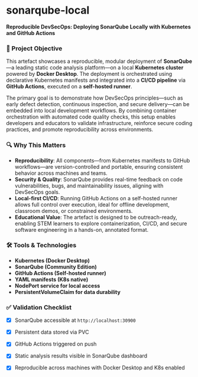 # sonarqube-local

**Reproducible DevSecOps: Deploying SonarQube Locally with Kubernetes and GitHub Actions**

### 🎯 Project Objective

This artefact showcases a reproducible, modular deployment of **SonarQube**—a leading static code analysis platform—on a local **Kubernetes cluster** powered by **Docker Desktop**. The deployment is orchestrated using declarative Kubernetes manifests and integrated into a **CI/CD pipeline** via **GitHub Actions**, executed on a **self-hosted runner**. 

The primary goal is to demonstrate how DevSecOps principles—such as early defect detection, continuous inspection, and secure delivery—can be embedded into local development workflows. By combining container orchestration with automated code quality checks, this setup enables developers and educators to validate infrastructure, reinforce secure coding practices, and promote reproducibility across environments.

### 🔍 **Why This Matters**

- **Reproducibility**: All components—from Kubernetes manifests to GitHub workflows—are version-controlled and portable, ensuring consistent behavior across machines and teams.
- **Security & Quality**: SonarQube provides real-time feedback on code vulnerabilities, bugs, and maintainability issues, aligning with DevSecOps goals.
- **Local-first CI/CD**: Running GitHub Actions on a self-hosted runner allows full control over execution, ideal for offline development, classroom demos, or constrained environments.
- **Educational Value**: The artefact is designed to be outreach-ready, enabling STEM learners to explore containerization, CI/CD, and secure software engineering in a hands-on, annotated format.


### 🛠️ Tools & Technologies
- **Kubernetes (Docker Desktop)**
- **SonarQube (Community Edition)**
- **GitHub Actions (Self-hosted runner)**
- **YAML manifests (K8s native)**
- **NodePort service for local access**
- **PersistentVolumeClaim for data durability**


### ✅ Validation Checklist
- [x] SonarQube accessible at `http://localhost:30900`
- [x] Persistent data stored via PVC
- [x] GitHub Actions triggered on push
- [x] Static analysis results visible in SonarQube dashboard
- [x] Reproducible across machines with Docker Desktop and K8s enabled

